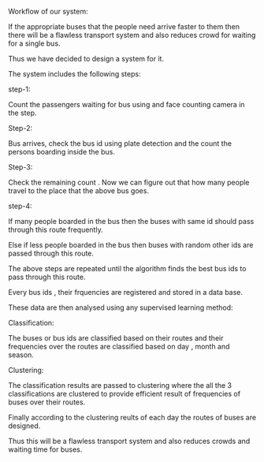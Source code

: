 Workflow of our system: 

If the appropriate buses that the people need arrive faster to them then there will be a flawless transport system and also reduces crowd for waiting for a single bus.

Thus we have decided to design a system for it.

The system includes the following steps:

step-1:

Count the passengers waiting for bus using and face counting camera in the step.

Step-2:

Bus arrives, check the bus id using plate detection and the count the persons boarding inside the bus.

Step-3:

Check the remaining count . Now we can figure out that how many people travel to the place that the above bus goes.

step-4:

If many people boarded in the bus then the buses with same id should pass through this route frequently.

Else if less people boarded in the bus then buses with random other ids are passed through this route. 


The above steps are repeated until the algorithm finds the best bus ids to pass through this route.

Every bus ids , their frquencies are registered and stored in a data base.

These data are then analysed using any supervised learning method:

Classification:

The buses or bus ids are classified based on their routes and their frequencies over the routes are classified based on day , month and season.

Clustering:

The classification results are passed to clustering where the all the 3 classifications are clustered to provide efficient result of frequencies of buses over their routes.

Finally according to the clustering reults of each day the routes of buses are designed.

Thus this will be a flawless transport system and also reduces crowds and waiting time for buses.
